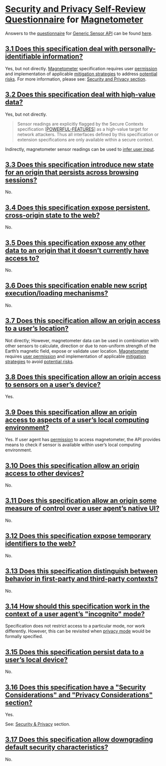 # [Security and Privacy Self-Review Questionnaire] for [Magnetometer]

Answers to the [questionnaire][Security and Privacy Self-Review Questionnaire] for
[Generic Sensor API] can be found [here](https://github.com/w3c/sensors/blob/master/security-questionnaire.md).

## [3.1 Does this specification deal with personally-identifiable information?]

Yes, but not directly. [Magnetometer] specification requires user [permission] and implementation
of applicable [mitigation strategies] to address [potential risks][user-identification].
For more information, please see: [Security and Privacy section][security-and-privacy].

## [3.2 Does this specification deal with high-value data?]

Yes, but not directly.

>Sensor readings are explicitly flagged by the Secure Contexts specification
[[POWERFUL-FEATURES]] as a high-value target for network attackers. Thus all interfaces defined by
this specification or extension specifications are only available within a secure context.

Indirectly, magnetometer sensor readings can be used to [infer user input].

## [3.3 Does this specification introduce new state for an origin that persists across browsing sessions?]

No.

## [3.4 Does this specification expose persistent, cross-origin state to the web?]

No.

## [3.5 Does this specification expose any other data to an origin that it doesn’t currently have access to?]

No.

## [3.6 Does this specification enable new script execution/loading mechanisms?]

No.

## [3.7 Does this specification allow an origin access to a user’s location?]

Not directly; However, magnetometer data can be used in combination with other sensors to
calculate, direction or due to non-uniform strength of the Earth’s magnetic field, expose or
validate user location. [Magnetometer] requires [user permission][permission] and implementation
of applicable [mitigation strategies] to avoid [potential risks][location-tracking].

## [3.8 Does this specification allow an origin access to sensors on a user’s device?]

Yes.

## [3.9 Does this specification allow an origin access to aspects of a user’s local computing environment?]

Yes. If user agent has [permission] to access magnetometer, the API provides means to check if sensor is available within user’s local computing environment.

## [3.10 Does this specification allow an origin access to other devices?]

No.

## [3.11 Does this specification allow an origin some measure of control over a user agent’s native UI?]

No.

## [3.12 Does this specification expose temporary identifiers to the web?]

No.

## [3.13 Does this specification distinguish between behavior in first-party and third-party contexts?]

No.

## [3.14 How should this specification work in the context of a user agent’s "incognito" mode?]

Specification does not restrict access to a particular mode, nor work differently. However, this
can be revisited when [privacy mode] would be formally specified.

## [3.15 Does this specification persist data to a user’s local device?]

No.

## [3.16 Does this specification have a "Security Considerations" and "Privacy Considerations" section?]

Yes.

See: [Security & Privacy][security-and-privacy] section.

## [3.17 Does this specification allow downgrading default security characteristics?]

No.

<!--- References -->
[Generic Sensor API]: https://w3c.github.io/sensors
[Magnetometer]: https://w3c.github.io/magnetometer

[mitigation strategies]: https://w3c.github.io/sensors/#mitigation-strategies
[user-identification]: https://w3c.github.io/sensors/#user-identifying
[security-and-privacy]: https://w3c.github.io/magnetometer/#security-and-privacy
[permission]: https://w3c.github.io/permissions/#dom-permissionname-magnetometer
[POWERFUL-FEATURES]: https://w3c.github.io/webappsec-secure-contexts/
[infer user input]: https://w3c.github.io/sensors/#keystroke-monitoring
[location-tracking]: https://w3c.github.io/sensors/#location-tracking
[privacy mode]: https://gist.github.com/mnot/96440a5ca74fcf328d23#privacy-mode
[Security and Privacy Self-Review Questionnaire]: https://w3ctag.github.io/security-questionnaire/

[3.1 Does this specification deal with personally-identifiable information?]: https://w3ctag.github.io/security-questionnaire/#pii
[3.2 Does this specification deal with high-value data?]: https://w3ctag.github.io/security-questionnaire/#credentials
[3.3 Does this specification introduce new state for an origin that persists across browsing sessions?]: https://w3ctag.github.io/security-questionnaire/#persistent-origin-specific-state
[3.4 Does this specification expose persistent, cross-origin state to the web?]: https://w3ctag.github.io/security-questionnaire/#persistent-identifiers
[3.5 Does this specification expose any other data to an origin that it doesn’t currently have access to?]: https://w3ctag.github.io/security-questionnaire/#other-data
[3.6 Does this specification enable new script execution/loading mechanisms?]: https://w3ctag.github.io/security-questionnaire/#string-to-script
[3.7 Does this specification allow an origin access to a user’s location?]: https://w3ctag.github.io/security-questionnaire/#location
[3.8 Does this specification allow an origin access to sensors on a user’s device?]: https://w3ctag.github.io/security-questionnaire/#sensors
[3.9 Does this specification allow an origin access to aspects of a user’s local computing environment?]: https://w3ctag.github.io/security-questionnaire/#local-device
[3.10 Does this specification allow an origin access to other devices?]: https://w3ctag.github.io/security-questionnaire/#remote-device
[3.11 Does this specification allow an origin some measure of control over a user agent’s native UI?]: https://w3ctag.github.io/security-questionnaire/#native-ui
[3.12 Does this specification expose temporary identifiers to the web?]: https://w3ctag.github.io/security-questionnaire/#temporary-id
[3.13 Does this specification distinguish between behavior in first-party and third-party contexts?]: https://w3ctag.github.io/security-questionnaire/#first-third-party
[3.14 How should this specification work in the context of a user agent’s "incognito" mode?]: https://w3ctag.github.io/security-questionnaire/#incognito
[3.15 Does this specification persist data to a user’s local device?]: https://w3ctag.github.io/security-questionnaire/#storage
[3.16 Does this specification have a "Security Considerations" and "Privacy Considerations" section?]: https://w3ctag.github.io/security-questionnaire/#considerations
[3.17 Does this specification allow downgrading default security characteristics?]: https://w3ctag.github.io/security-questionnaire/#relaxed-sop
